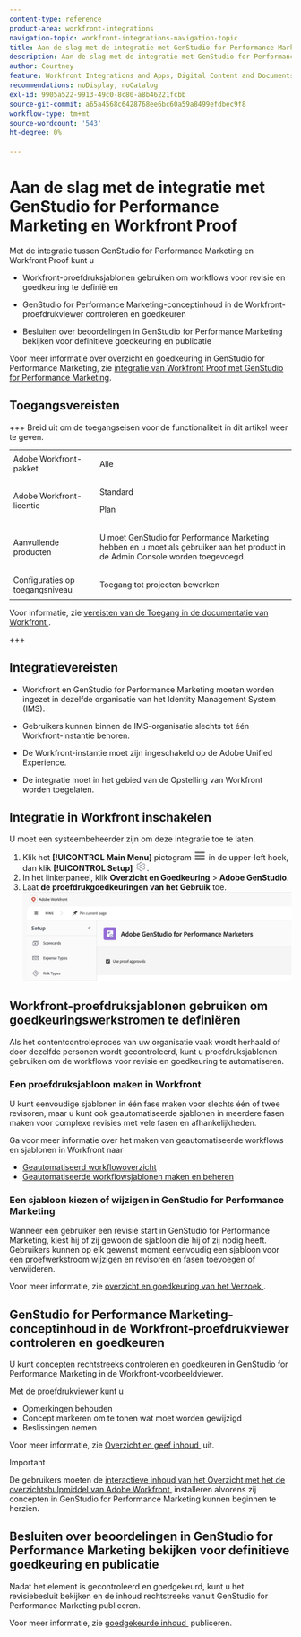 ```yaml
---
content-type: reference
product-area: workfront-integrations
navigation-topic: workfront-integrations-navigation-topic
title: Aan de slag met de integratie met GenStudio for Performance Marketing en Workfront Proof
description: Aan de slag met de integratie met GenStudio for Performance Marketing en Workfront Proof
author: Courtney
feature: Workfront Integrations and Apps, Digital Content and Documents
recommendations: noDisplay, noCatalog
exl-id: 9905a522-9913-49c0-8c80-a8b46221fcbb
source-git-commit: a65a4568c6428768ee6bc60a59a8499efdbec9f8
workflow-type: tm+mt
source-wordcount: '543'
ht-degree: 0%

---
```


# Aan de slag met de integratie met GenStudio for Performance Marketing en Workfront Proof

Met de integratie tussen GenStudio for Performance Marketing en Workfront Proof kunt u

* Workfront-proefdruksjablonen gebruiken om workflows voor revisie en goedkeuring te definiëren

* GenStudio for Performance Marketing-conceptinhoud in de Workfront-proefdrukviewer controleren en goedkeuren

* Besluiten over beoordelingen in GenStudio for Performance Marketing bekijken voor definitieve goedkeuring en publicatie

Voor meer informatie over overzicht en goedkeuring in GenStudio for Performance Marketing, zie [&#x200B; integratie van Workfront Proof met GenStudio for Performance Marketing &#x200B;](https://experienceleague.adobe.com/en/docs/genstudio-for-performance-marketing/user-guide/approve/proof-integration).


## Toegangsvereisten

+++ Breid uit om de toegangseisen voor de functionaliteit in dit artikel weer te geven.

<table style="table-layout:auto"> 
 <col> 
 <col> 
 <tbody> 
 <tr> 
   <td role="rowheader">Adobe Workfront-pakket</td> 
   <td> 
   <p>Alle</p> 
   </td> 
  </tr> 
  <tr> 
   <td role="rowheader">Adobe Workfront-licentie</td> 
   <td> 
   <p>Standard </p> 
   <p>Plan </p></td> 
  </tr> 
  <tr> 
   <td role="rowheader">Aanvullende producten</td> 
   <td> 
   <p> U moet GenStudio for Performance Marketing hebben en u moet als gebruiker aan het product in de Admin Console worden toegevoegd. </p> </td> 
  </tr> 
  <tr> 
   <td role="rowheader">Configuraties op toegangsniveau</td> 
   <td> <p>Toegang tot projecten bewerken</p> </td> 
  </tr> 
 </tbody> 
</table>

Voor informatie, zie [&#x200B; vereisten van de Toegang in de documentatie van Workfront &#x200B;](/help/quicksilver/administration-and-setup/add-users/access-levels-and-object-permissions/access-level-requirements-in-documentation.md).

+++


## Integratievereisten

* Workfront en GenStudio for Performance Marketing moeten worden ingezet in dezelfde organisatie van het Identity Management System (IMS).

* Gebruikers kunnen binnen de IMS-organisatie slechts tot één Workfront-instantie behoren.

* De Workfront-instantie moet zijn ingeschakeld op de Adobe Unified Experience.

* De integratie moet in het gebied van de Opstelling van Workfront worden toegelaten.


## Integratie in Workfront inschakelen

U moet een systeembeheerder zijn om deze integratie toe te laten.

1. Klik het **[!UICONTROL Main Menu]** pictogram ![&#x200B; Belangrijkste Menu &#x200B;](/help/_includes/assets/main-menu-icon-left-nav.png) in de upper-left hoek, dan klik **[!UICONTROL Setup]** ![&#x200B; pictogram van de Opstelling &#x200B;](/help/_includes/assets/gear-icon-setup.png).
1. In het linkerpaneel, klik **Overzicht en Goedkeuring** > **Adobe GenStudio**.
1. Laat **de proefdrukgoedkeuringen van het Gebruik** toe.
   ![&#x200B; laat het proef voor GenStudio toe plaatsend &#x200B;](assets/enable-proofing-gs.png)

## Workfront-proefdruksjablonen gebruiken om goedkeuringswerkstromen te definiëren

Als het contentcontroleproces van uw organisatie vaak wordt herhaald of door dezelfde personen wordt gecontroleerd, kunt u proefdruksjablonen gebruiken om de workflows voor revisie en goedkeuring te automatiseren.

### Een proefdruksjabloon maken in Workfront

U kunt eenvoudige sjablonen in één fase maken voor slechts één of twee revisoren, maar u kunt ook geautomatiseerde sjablonen in meerdere fasen maken voor complexe revisies met vele fasen en afhankelijkheden.

Ga voor meer informatie over het maken van geautomatiseerde workflows en sjablonen in Workfront naar

* [Geautomatiseerd workflowoverzicht](/help/quicksilver/review-and-approve-work/proofing/proofing-overview/automated-workflow.md)
* [Geautomatiseerde workflowsjablonen maken en beheren](/help/quicksilver/administration-and-setup/manage-workfront/configure-proofing/create-manage-automated-workflow-templates.md)

### Een sjabloon kiezen of wijzigen in GenStudio for Performance Marketing

Wanneer een gebruiker een revisie start in GenStudio for Performance Marketing, kiest hij of zij gewoon de sjabloon die hij of zij nodig heeft. Gebruikers kunnen op elk gewenst moment eenvoudig een sjabloon voor een proefwerkstroom wijzigen en revisoren en fasen toevoegen of verwijderen.

Voor meer informatie, zie [&#x200B; overzicht en goedkeuring van het Verzoek &#x200B;](https://experienceleague.adobe.com/en/docs/genstudio-for-performance-marketing/user-guide/approve/request-review).

## GenStudio for Performance Marketing-conceptinhoud in de Workfront-proefdrukviewer controleren en goedkeuren

U kunt concepten rechtstreeks controleren en goedkeuren in GenStudio for Performance Marketing in de Workfront-voorbeeldviewer.

Met de proefdrukviewer kunt u

* Opmerkingen behouden
* Concept markeren om te tonen wat moet worden gewijzigd
* Beslissingen nemen

Voor meer informatie, zie [&#x200B; Overzicht en geef inhoud &#x200B;](https://experienceleague.adobe.com/en/docs/genstudio-for-performance-marketing/user-guide/approve/review-and-edit) uit.


>[!IMPORTANT]
>
>De gebruikers moeten de [&#x200B; interactieve inhoud van het Overzicht met het de overzichtshulpmiddel van Adobe Workfront &#x200B;](/help/quicksilver/review-and-approve-work/proofing/reviewing-proofs-within-workfront/review-a-proof/review-proof-in-web-viewer-extension.md) installeren alvorens zij concepten in GenStudio for Performance Marketing kunnen beginnen te herzien.


## Besluiten over beoordelingen in GenStudio for Performance Marketing bekijken voor definitieve goedkeuring en publicatie

Nadat het element is gecontroleerd en goedgekeurd, kunt u het revisiebesluit bekijken en de inhoud rechtstreeks vanuit GenStudio for Performance Marketing publiceren.

Voor meer informatie, zie [&#x200B; goedgekeurde inhoud &#x200B;](https://experienceleague.adobe.com/en/docs/genstudio-for-performance-marketing/user-guide/approve/publish-content) publiceren.
